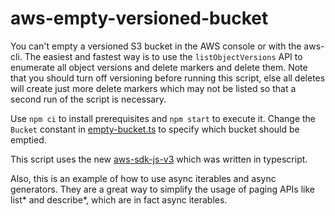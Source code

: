 # aws-empty-versioned-bucket

You can't empty a versioned S3 bucket in the AWS console or with the aws-cli.
The easiest and fastest way is to use the `listObjectVersions` API to enumerate
all object versions and delete markers and delete them.
Note that you should turn off versioning before running this script,
else all deletes will create just more delete markers which may not be
listed so that a second run of the script is necessary.

Use `npm ci` to install prerequisites and `npm start` to execute it.
Change the `Bucket` constant in [empty-bucket.ts](./empty-bucket.ts) to specify
which bucket should be emptied.

This script uses the new [aws-sdk-js-v3](https://github.com/aws/aws-sdk-js-v3)
which was written in typescript.

Also, this is an example of how to use async iterables and async generators.
They are a great way to simplify the usage of paging APIs like list* and describe*,
which are in fact async iterables.
